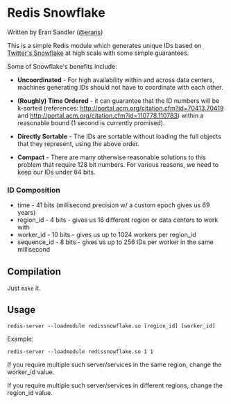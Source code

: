 # Redis Snowflake

Written by Eran Sandler ([@erans](https://twitter.com/erans))

This is a simple Redis module which generates unique IDs based on [Twitter's Snowflake](https://github.com/twitter/snowflake/tree/snowflake-2010) at high scale with some simple guarantees.

Some of Snowflake's benefits include:

* **Uncoordinated** - For high availability within and across data centers, machines generating IDs should not have to coordinate with each other.

* **(Roughly) Time Ordered** - it can guarantee that the ID numbers will be k-sorted (references: http://portal.acm.org/citation.cfm?id=70413.70419 and http://portal.acm.org/citation.cfm?id=110778.110783) within a reasonable bound (1 second is currently promised).

* **Directly Sortable** - The IDs are sortable without loading the full objects that they represent, using the above order.

* **Compact** - There are many otherwise reasonable solutions to this problem that require 128 bit numbers. For various reasons, we need to keep our IDs under 64 bits.

### ID Composition
* time - 41 bits (millisecond precision w/ a custom epoch gives us 69 years)
* region_id - 4 bits - gives us 16 different region or data centers to work with
* worker_id - 10 bits - gives us up to 1024 workers per region_id
* sequence_id - 8 bits - gives us up to 256 IDs per worker in the same millisecond

## Compilation

Just `make` it.

## Usage

`redis-server --loadmodule redissnowflake.so [region_id] [worker_id]`

Example:

`redis-server --loadmodule redissnowflake.so 1 1`

If you require multiple such server/services in the same region, change the worker_id value.

If you require multiple such server/services in different regions, change the region_id value.
